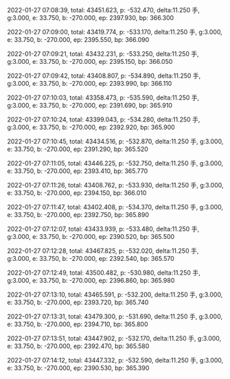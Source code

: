 2022-01-27 07:08:39, total: 43451.623, p: -532.470, delta:11.250 手, g:3.000, e: 33.750, b: -270.000, ep: 2397.930, bp: 366.300

2022-01-27 07:09:00, total: 43419.774, p: -533.170, delta:11.250 手, g:3.000, e: 33.750, b: -270.000, ep: 2395.550, bp: 366.090

2022-01-27 07:09:21, total: 43432.231, p: -533.250, delta:11.250 手, g:3.000, e: 33.750, b: -270.000, ep: 2395.150, bp: 366.050

2022-01-27 07:09:42, total: 43408.807, p: -534.890, delta:11.250 手, g:3.000, e: 33.750, b: -270.000, ep: 2393.990, bp: 366.110

2022-01-27 07:10:03, total: 43358.473, p: -535.590, delta:11.250 手, g:3.000, e: 33.750, b: -270.000, ep: 2391.690, bp: 365.910

2022-01-27 07:10:24, total: 43399.043, p: -534.280, delta:11.250 手, g:3.000, e: 33.750, b: -270.000, ep: 2392.920, bp: 365.900

2022-01-27 07:10:45, total: 43434.516, p: -532.870, delta:11.250 手, g:3.000, e: 33.750, b: -270.000, ep: 2391.290, bp: 365.520

2022-01-27 07:11:05, total: 43446.225, p: -532.750, delta:11.250 手, g:3.000, e: 33.750, b: -270.000, ep: 2393.410, bp: 365.770

2022-01-27 07:11:26, total: 43408.762, p: -533.930, delta:11.250 手, g:3.000, e: 33.750, b: -270.000, ep: 2394.150, bp: 366.010

2022-01-27 07:11:47, total: 43402.408, p: -534.370, delta:11.250 手, g:3.000, e: 33.750, b: -270.000, ep: 2392.750, bp: 365.890

2022-01-27 07:12:07, total: 43433.939, p: -533.480, delta:11.250 手, g:3.000, e: 33.750, b: -270.000, ep: 2390.520, bp: 365.500

2022-01-27 07:12:28, total: 43467.825, p: -532.020, delta:11.250 手, g:3.000, e: 33.750, b: -270.000, ep: 2392.540, bp: 365.570

2022-01-27 07:12:49, total: 43500.482, p: -530.980, delta:11.250 手, g:3.000, e: 33.750, b: -270.000, ep: 2396.860, bp: 365.980

2022-01-27 07:13:10, total: 43465.591, p: -532.200, delta:11.250 手, g:3.000, e: 33.750, b: -270.000, ep: 2393.720, bp: 365.740

2022-01-27 07:13:31, total: 43479.300, p: -531.690, delta:11.250 手, g:3.000, e: 33.750, b: -270.000, ep: 2394.710, bp: 365.800

2022-01-27 07:13:51, total: 43447.902, p: -532.170, delta:11.250 手, g:3.000, e: 33.750, b: -270.000, ep: 2392.470, bp: 365.580

2022-01-27 07:14:12, total: 43447.332, p: -532.590, delta:11.250 手, g:3.000, e: 33.750, b: -270.000, ep: 2390.530, bp: 365.390